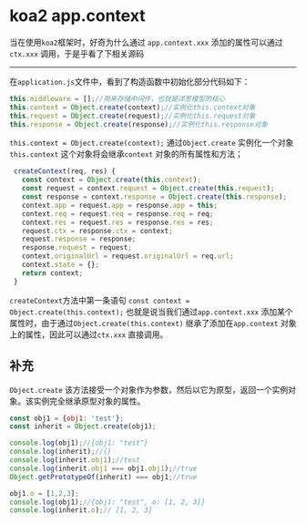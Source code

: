 # koa2 app.context

当在使用`koa2`框架时，好奇为什么通过 `app.context.xxx` 添加的属性可以通过`ctx.xxx` 调用，于是乎看了下相关源码

------

在`application.js`文件中，看到了构造函数中初始化部分代码如下：

```js
this.middleware = [];//用来存储中间件，也就是洋葱模型的核心
this.context = Object.create(context);//实例化this.context对象
this.request = Object.create(request);//实例化this.request对象
this.response = Object.create(response);//实例化this.response对象
```

`this.context = Object.create(context);` 通过`Object.create` 实例化一个对象`this.context` 这个对象将会继承`context` 对象的所有属性和方法；

 ```js
  createContext(req, res) {
    const context = Object.create(this.context);
    const request = context.request = Object.create(this.request);
    const response = context.response = Object.create(this.response);
    context.app = request.app = response.app = this;
    context.req = request.req = response.req = req;
    context.res = request.res = response.res = res;
    request.ctx = response.ctx = context;
    request.response = response;
    response.request = request;
    context.originalUrl = request.originalUrl = req.url;
    context.state = {};
    return context;
  }
 ```

`createContext`方法中第一条语句 `const context = Object.create(this.context);`  也就是说当我们通过`app.context.xxx` 添加某个属性时，由于通过`Object.create(this.context)` 继承了添加在`app.context` 对象上的属性，因此可以通过`ctx.xxx` 直接调用。

## 补充

`Object.create` 该方法接受一个对象作为参数，然后以它为原型，返回一个实例对象。该实例完全继承原型对象的属性。

```js
const obj1 = {obj1: 'test'};
const inherit = Object.create(obj1);

console.log(obj1);//{obj1: "test"}
console.log(inherit);//{}
console.log(inherit.obj1);//test
console.log(inherit.obj1 === obj1.obj1);//true
Object.getPrototypeOf(inherit) === obj1;//true

obj1.o = [1,2,3];
console.log(obj1);//{obj1: "test", o: [1, 2, 3]}
console.log(inherit.o);// [1, 2, 3]
```






